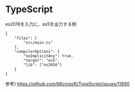 # TypeScript

es2016を入力に、es5を出力する例
```
{
	"files": [
        "src/main.ts"
    ],
    "compilerOptions": {
        "noImplicitAny": true,
        "target": "es5",
        "lib": ["es2016"]
    }
}
```

参考) https://github.com/Microsoft/TypeScript/issues/11890
